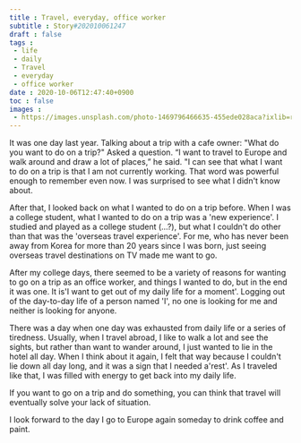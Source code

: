 ```yaml
---
title : Travel, everyday, office worker
subtitle : Story#202010061247
draft : false
tags :
 - life
 - daily
 - Travel
 - everyday
 - office worker
date : 2020-10-06T12:47:40+0900
toc : false
images : 
 - https://images.unsplash.com/photo-1469796466635-455ede028aca?ixlib=rb-1.2.1&q=80&fm=jpg&crop=entropy&cs=tinysrgb&w=1080&fit=max&ixid=eyJhcHBfaWQiOjE1NTU0OX0
---
```

It was one day last year. Talking about a trip with a cafe owner: "What do you want to do on a trip?" Asked a question. “I want to travel to Europe and walk around and draw a lot of places,” he said. "I can see that what I want to do on a trip is that I am not currently working. That word was powerful enough to remember even now. I was surprised to see what I didn't know about.  

After that, I looked back on what I wanted to do on a trip before. When I was a college student, what I wanted to do on a trip was a 'new experience'. I studied and played as a college student (...?), but what I couldn't do other than that was the 'overseas travel experience'. For me, who has never been away from Korea for more than 20 years since I was born, just seeing overseas travel destinations on TV made me want to go.  

After my college days, there seemed to be a variety of reasons for wanting to go on a trip as an office worker, and things I wanted to do, but in the end it was one. It is'I want to get out of my daily life for a moment'. Logging out of the day-to-day life of a person named 'I', no one is looking for me and neither is looking for anyone.  

There was a day when one day was exhausted from daily life or a series of tiredness. Usually, when I travel abroad, I like to walk a lot and see the sights, but rather than want to wander around, I just wanted to lie in the hotel all day. When I think about it again, I felt that way because I couldn't lie down all day long, and it was a sign that I needed a'rest'. As I traveled like that, I was filled with energy to get back into my daily life.  

If you want to go on a trip and do something, you can think that travel will eventually solve your lack of situation.  

I look forward to the day I go to Europe again someday to drink coffee and paint.